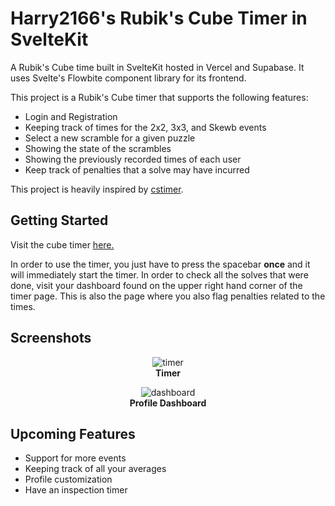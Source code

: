 # Harry2166's Rubik's Cube Timer in SvelteKit
A Rubik's Cube time built in SvelteKit hosted in Vercel and Supabase. It uses Svelte's Flowbite component library for its frontend. 

This project is a Rubik's Cube timer that supports the following features:
- Login and Registration
- Keeping track of times for the 2x2, 3x3, and Skewb events
- Select a new scramble for a given puzzle
- Showing the state of the scrambles
- Showing the previously recorded times of each user
- Keep track of penalties that a solve may have incurred

This project is heavily inspired by <a href="https://cstimer.net">cstimer</a>.

## Getting Started
Visit the cube timer <a href="https://harry2166-cube-timer.vercel.app">here.</a>

In order to use the timer, you just have to press the spacebar **once** and it will immediately start the timer. In order to check all the solves that were done, visit your dashboard found on the upper right hand corner of the timer page. This is also the page where you also flag penalties related to the times.

## Screenshots
<p align="center">
    <img src="https://github.com/user-attachments/assets/bc0b422c-5d9f-4887-b965-bb0bf14d6188" alt="timer">
    <br>
    <b>Timer</b>
</p>

<p align="center">
    <img src="https://github.com/user-attachments/assets/54f96e89-d2b7-415f-9440-17aad5a13449" alt="dashboard">
    <br>
    <b>Profile Dashboard</b>
</p>


## Upcoming Features
- Support for more events
- Keeping track of all your averages
- Profile customization
- Have an inspection timer
